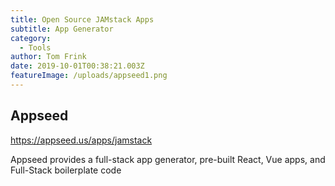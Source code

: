 ```yaml
---
title: Open Source JAMstack Apps
subtitle: App Generator
category:
  - Tools
author: Tom Frink
date: 2019-10-01T00:38:21.003Z
featureImage: /uploads/appseed1.png
---
```

## **Appseed**

<https://appseed.us/apps/jamstack>

Appseed provides a full-stack app generator, pre-built React, Vue apps, and Full-Stack boilerplate code
